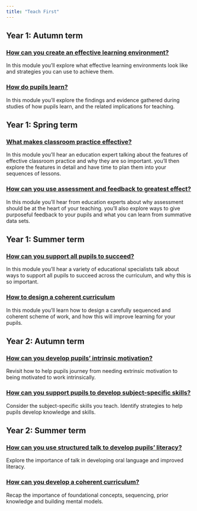 ```yaml
---
title: "Teach First"
---
```


## Year 1: Autumn term

### [How can you create an effective learning environment?](/teach-first/year-1-how-can-you-create-an-effective-learning-environment)

In this module you’ll explore what effective learning environments look like and strategies you can use to achieve them.

### [How do pupils learn?](/teach-first/year-1-how-do-pupils-learn)

In this module you’ll explore the findings and evidence gathered during studies of how pupils learn, and the related implications for teaching.

## Year 1: Spring term

### [What makes classroom practice effective?](/teach-first/year-1-what-makes-classroom-practice-effective)

In this module you’ll hear an education expert talking about the features of effective classroom practice and why they are so important. you’ll then explore the features in detail and have time to plan them into your sequences of lessons.

### [How can you use assessment and feedback to greatest effect?](/teach-first/year-1-how-can-you-use-assessment-and-feedback-to-greatest-effect)

In this module you’ll hear from education experts about why assessment should be at the heart of your teaching. you’ll also explore ways to give purposeful feedback to your pupils and what you can learn from summative data sets.

## Year 1: Summer term

### [How can you support all pupils to succeed?](/teach-first/year-1-how-can-you-support-all-pupils-to-succeed)

In this module you’ll hear a variety of educational specialists talk about ways to support all pupils to succeed across the curriculum, and why this is so important.

### [How to design a coherent curriculum](/teach-first/year-1-how-to-design-a-coherent-curriculum)

In this module you’ll learn how to design a carefully sequenced and coherent scheme of work, and how this will improve learning for your pupils.

## Year 2: Autumn term

### [How can you develop pupils’ intrinsic motivation?](https://support-for-early-career-teachers.education.gov.uk/teach-first/year-2-how-can-you-develop-pupils-intrinsic-motivation/) 

Revisit how to help pupils journey from needing extrinsic motivation to being motivated to work intrinsically. 

### [How can you support pupils to develop subject-specific skills?](https://support-for-early-career-teachers.education.gov.uk/teach-first/year-2-how-can-you-support-pupils-to-develop-subject-specific-skills/) 

Consider the subject-specific skills you teach. Identify strategies to help pupils develop knowledge and skills.

## Year 2: Summer term

### [How can you use structured talk to develop pupils’ literacy?](https://support-for-early-career-teachers.education.gov.uk/teach-first/year-2-how-can-you-use-structured-talk-to-develop-pupils-literacy) 

Explore the importance of talk in developing oral language and improved literacy. 

### [How can you develop a coherent curriculum?](https://support-for-early-career-teachers.education.gov.uk/teach-first/year-2-how-can-you-develop-a-coherent-curriculum)

Recap the importance of foundational concepts, sequencing, prior knowledge and building mental models. 